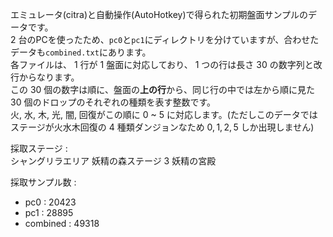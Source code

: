 エミュレータ(citra)と自動操作(AutoHotkey)で得られた初期盤面サンプルのデータです。  
$2$ 台のPCを使ったため、`pc0`と`pc1`にディレクトリを分けていますが、合わせたデータも`combined.txt`にあります。  
各ファイルは、 $1$ 行が $1$ 盤面に対応しており、 $1$ つの行は長さ $30$ の数字列と改行からなります。  
この $30$ 個の数字は順に、盤面の**上の行**から、同じ行の中では左から順に見た $30$ 個のドロップのそれぞれの種類を表す整数です。  
火, 水, 木, 光, 闇, 回復がこの順に $0$ ~ $5$ に対応します。(ただしこのデータではステージが火水木回復の $4$ 種類ダンジョンなため $0, 1, 2, 5$ しか出現しません)

採取ステージ :  
	シャングリラエリア 妖精の森ステージ $3$ 妖精の宮殿  

採取サンプル数 :  

 - pc0 : $20423$  
 - pc1 : $28895$  
 - combined : $49318$  
